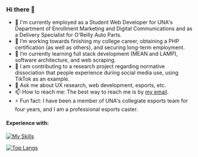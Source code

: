 ### Hi there 👋

- 🔧 I'm currently employed as a Student Web Developer for UNA's Department of Enrollment Marketing and Digital Communications and as a Delivery Specialist for O'Reilly Auto Parts.
- 🔭 I’m working towards finishing my college career, obtaining a PHP certification (as well as others), and securing long-term employment.
- 🌱 I’m currently learning full stack development (MEAN and LAMP), software architecture, and web scraping.
- 🔎 I am contributing to a research project regarding normative dissociation that people experience during social media use, using TikTok as an example.
- 💬 Ask me about UX research, web development, esports, etc.
- 📫 How to reach me: The best way to reach me is by [my email](mailto:cody.mcdonald0120@gmail.com).
- ⚡ Fun fact: I have been a member of UNA's collegiate esports team for four years, and I am a professional esports caster.

#### Experience with:
[![My Skills](https://skillicons.dev/icons?i=aws,bash,bootstrap,cs,codepen,css,discord,docker,eclipse,express,gcp,git,github,html,java,js,jquery,linkedin,linux,md,mongodb,mysql,nodejs,php,powershell,pr,py,replit,selenium,twitter,visualstudio,vscode,&perline=16&theme=dark)](https://skillicons.dev)

[![Top Langs](https://github-readme-stats.vercel.app/api/top-langs/?username=cmcdonald6&hide_progress=true&theme=tokyonight&langs_count=6)](https://github.com/anuraghazra/github-readme-stats)
